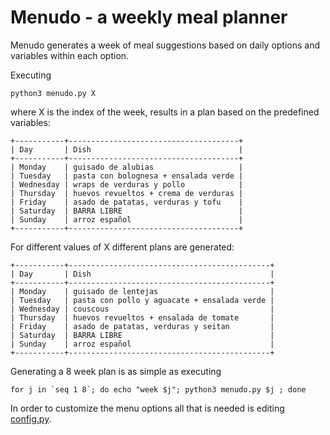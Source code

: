 # Menudo - a weekly meal planner

Menudo generates a week of meal suggestions based on daily options and variables within each option.

Executing

```
python3 menudo.py X
```
where X is the index of the week, results in a plan based on the predefined variables:

```
+-----------+--------------------------------------+
| Day       | Dish                                 |
+-----------+--------------------------------------+
| Monday    | guisado de alubias                   |
| Tuesday   | pasta con bolognesa + ensalada verde |
| Wednesday | wraps de verduras y pollo            |
| Thursday  | huevos revueltos + crema de verduras |
| Friday    | asado de patatas, verduras y tofu    |
| Saturday  | BARRA LIBRE                          |
| Sunday    | arroz español                        |
+-----------+--------------------------------------+
```
For different values of X different plans are generated:

```
+-----------+---------------------------------------------+
| Day       | Dish                                        |
+-----------+---------------------------------------------+
| Monday    | guisado de lentejas                         |
| Tuesday   | pasta con pollo y aguacate + ensalada verde |
| Wednesday | couscous                                    |
| Thursday  | huevos revueltos + ensalada de tomate       |
| Friday    | asado de patatas, verduras y seitan         |
| Saturday  | BARRA LIBRE                                 |
| Sunday    | arroz español                               |
+-----------+---------------------------------------------+
```

Generating a 8 week plan is as simple as executing
```
for j in `seq 1 8`; do echo "week $j"; python3 menudo.py $j ; done
```

In order to customize the menu options all that is needed is editing [config.py](config.py).
